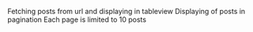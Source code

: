 Fetching posts from url and displaying in tableview
Displaying of posts in pagination
Each page is limited to 10 posts
